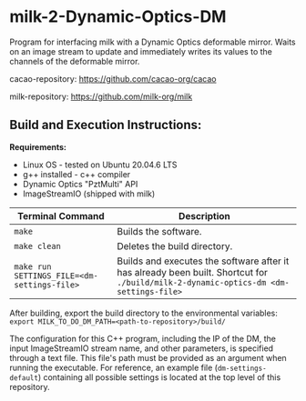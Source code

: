 # milk-2-Dynamic-Optics-DM

Program for interfacing milk with a Dynamic Optics deformable mirror. Waits on an image stream to update and immediately writes its values to the channels of the deformable mirror.

cacao-repository:
https://github.com/cacao-org/cacao

milk-repository:
https://github.com/milk-org/milk

## Build and Execution Instructions:
**Requirements:**
- Linux OS - tested on Ubuntu 20.04.6 LTS
- g++ installed - c++ compiler
- Dynamic Optics "PztMulti" API
- ImageStreamIO (shipped with milk)

| Terminal Command | Description |
| ------ | ------ |
| `make` | Builds the software. |
| `make clean` | Deletes the build directory. |
| `make run SETTINGS_FILE=<dm-settings-file>` | Builds and executes the software after it has already been built. Shortcut for `./build/milk-2-dynamic-optics-dm <dm-settings-file>` |

After building, export the build directory to the environmental variables:
``export MILK_TO_DO_DM_PATH=<path-to-repository>/build/``

The configuration for this C++ program, including the IP of the DM, the input ImageStreamIO stream name, and other parameters, is specified through a text file. This file's path must be provided as an argument when running the executable. For reference, an example file (``dm-settings-default``) containing all possible settings is located at the top level of this repository.
